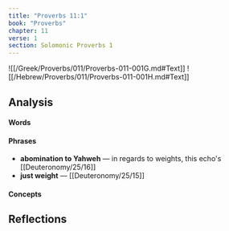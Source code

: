 ```yaml
---
title: "Proverbs 11:1"
book: "Proverbs"
chapter: 11
verse: 1
section: Solomonic Proverbs 1
---
```

![[/Greek/Proverbs/011/Proverbs-011-001G.md#Text]]
![[/Hebrew/Proverbs/011/Proverbs-011-001H.md#Text]]

## Analysis

#### Words

#### Phrases
- **abomination to Yahweh** — in regards to weights, this echo's [[Deuteronomy/25/16]]
- **just weight** — [[Deuteronomy/25/15]]

#### Concepts

## Reflections

